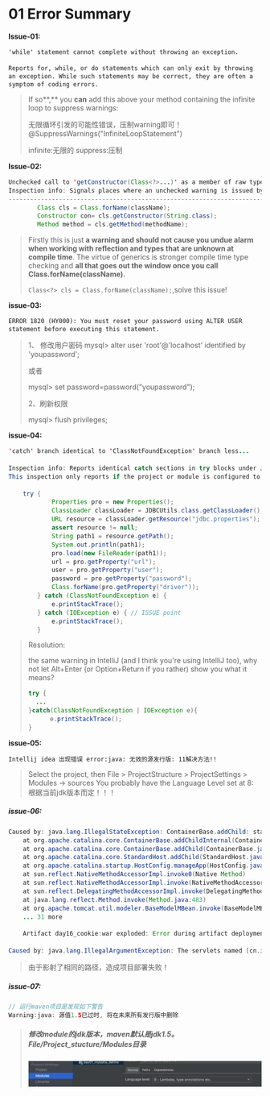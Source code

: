 # 01 Error Summary

**Issue-01:**

```
'while' statement cannot complete without throwing an exception.

Reports for, while, or do statements which can only exit by throwing an exception. While such statements may be correct, they are often a symptom of coding errors.
```

> If so**,** you **can** add this above your method containing the infinite loop to suppress warnings: 
>
> 无限循环引发的可能性错误，压制warning即可！@SuppressWarnings("InfiniteLoopStatement")
>
> infinite:无限的  suppress:压制



**Issue-02:**

```java
Unchecked call to 'getConstructor(Class<?>...)' as a member of raw type 'java.lang.Class' less... (⌘F1) 
Inspection info: Signals places where an unchecked warning is issued by the compiler, for example:
-----------------------------------------------------------------------------------------
        Class cls = Class.forName(className);
        Constructor con= cls.getConstructor(String.class);
        Method method = cls.getMethod(methodName);
```

> Firstly this is just **a warning and should not cause you undue alarm when working with reflection and types that are unknown at compile time**. The virtue of generics is stronger compile time type checking and **all that goes out the window once you call Class.forName(className).**
>
> `Class<?> cls = Class.forName(className);`,solve this issue!



**issue-03:**

```
ERROR 1820 (HY000): You must reset your password using ALTER USER statement before executing this statement.
```

> 1、 修改用户密码
> mysql> alter user 'root'@'localhost' identified by 'youpassword';  
>
> 或者       
>
> mysql> set password=password("youpassword");
>
> 2、刷新权限
>
> mysql> flush privileges;



**issue-04:**

```java
'catch' branch identical to 'ClassNotFoundException' branch less... 

Inspection info: Reports identical catch sections in try blocks under JDK 7. A quickfix is available to collapse the sections into a multi-catch section.
This inspection only reports if the project or module is configured to use a language level of 7.0 or higher.
    
    try {
            Properties pro = new Properties();
            ClassLoader classLoader = JDBCUtils.class.getClassLoader();
            URL resource = classLoader.getResource("jdbc.properties");
            assert resource != null;
            String path1 = resource.getPath();
            System.out.println(path1);
            pro.load(new FileReader(path1));
            url = pro.getProperty("url");
            user = pro.getProperty("user");
            password = pro.getProperty("password");
            Class.forName(pro.getProperty("driver"));
        } catch (ClassNotFoundException e) {
            e.printStackTrace();
        } catch (IOException e) { // ISSUE point
            e.printStackTrace();
        }
```

> Resolution:
>
> the same warning in IntelliJ (and I think you're using IntelliJ too), why not let Alt+Enter (or Option+Return if you rather) show you what it means?
>
> ```java
> try {
> 	...
> }catch(ClassNotFoundException | IOException e){
>       e.printStackTrace();
> }
> ```



**issue-05:**

```
Intellij idea 出现错误 error:java: 无效的源发行版: 11解决方法!!
```

> Select the project, then File > ProjectStructure > ProjectSettings > Modules -> sources You probably have the Language Level set at 8: 根据当前jdk版本而定！！！



##### issue-06:

```java
Caused by: java.lang.IllegalStateException: ContainerBase.addChild: start: org.apache.catalina.LifecycleException: Failed to start component [StandardEngine[Catalina].StandardHost[localhost].StandardContext[/day16]]
	at org.apache.catalina.core.ContainerBase.addChildInternal(ContainerBase.java:758)
	at org.apache.catalina.core.ContainerBase.addChild(ContainerBase.java:730)
	at org.apache.catalina.core.StandardHost.addChild(StandardHost.java:734)
	at org.apache.catalina.startup.HostConfig.manageApp(HostConfig.java:1736)
	at sun.reflect.NativeMethodAccessorImpl.invoke0(Native Method)
	at sun.reflect.NativeMethodAccessorImpl.invoke(NativeMethodAccessorImpl.java:62)
	at sun.reflect.DelegatingMethodAccessorImpl.invoke(DelegatingMethodAccessorImpl.java:43)
	at java.lang.reflect.Method.invoke(Method.java:483)
	at org.apache.tomcat.util.modeler.BaseModelMBean.invoke(BaseModelMBean.java:300)
	... 31 more
	
	Artifact day16_cookie:war exploded: Error during artifact deployment.
        
Caused by: java.lang.IllegalArgumentException: The servlets named [cn.itcast.cookie.CookieDemo4] and [com.lolo.example.CookieDemo4] are both mapped to the url-pattern [/cookieDemo4] which is not permitted.
```

>由于影射了相同的路径，造成项目部署失败！



##### issue-07:

```java
// 运行maven项目是发现如下警告
Warning:java: 源值1.5已过时, 将在未来所有发行版中删除
```

> ##### 修改module的jdk版本，maven默认是jdk1.5。File/Project_stucture/Modules目录
>
> ![](attach/e_001.png)























